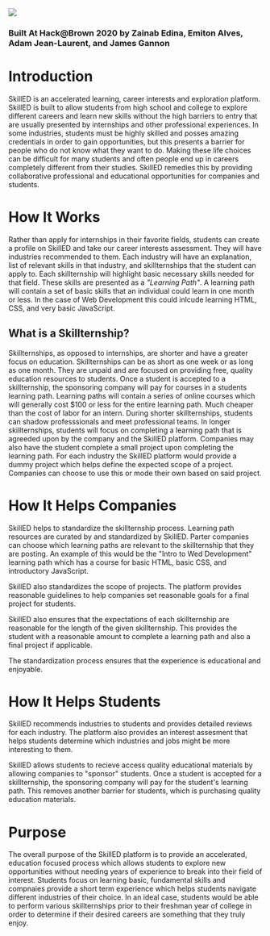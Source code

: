 <img src = "https://challengepost-s3-challengepost.netdna-ssl.com/photos/production/software_photos/000/921/056/datas/gallery.jpg"/>

### Built At Hack@Brown 2020 by Zainab Edina, Emiton Alves, Adam Jean-Laurent, and James Gannon

# Introduction
SkillED is an accelerated learning, career interests and exploration platform. SkillED is built to allow students from high school and college to explore different careers and learn new skills without the high barriers to entry that are usually presented by internships and other professional experiences. In some industries, students must be highly skilled and posses amazing credentials in order to gain opportunities, but this presents a barrier for people who do not know what they want to do. Making these life choices can be difficult for many students and often people end up in careers completely different from their studies. SkillED remedies this by providing collaborative professional and educational opportunities for companies and students.

# How It Works
Rather than apply for internships in their favorite fields, students can create a profile on SkillED and take our career interests assessment. They will have industries recommended to them. Each industry will have an explanation, list of relevant skills in that industry, and skillternships that the student can apply to. Each skillternship will highlight basic necessary skills needed for that field. These skills are presented as a _"Learning Path"_. A learning path will contain a set of basic skills that an individual could learn in one month or less. In the case of Web Development this could inlcude learning HTML, CSS, and very basic JavaScript.

## What is a Skillternship?
Skillternships, as opposed to internships, are shorter and have a greater focus on education. Skillternships can be as short as one week or as long as one month. They are unpaid and are focused on providing free, quality education resources to students. Once a student is accepted to a skillternship, the sponsoring company will pay for courses in a students learning path. Learning paths will contain a series of online courses which will generally cost $100 or less for the entire learning path. Much cheaper than the cost of labor for an intern. During shorter skillternships, students can shadow professsionals and meet professional teams. In longer skillternships, students will focus on completing a learning path that is agreeded upon by the company and the SkillED platform. Companies may also have the student complete a small project upon completing the learning path. For each industry the SkillED platform would provide a dummy project which helps define the expected scope of a project. Companies can choose to use this or mode their own based on said project.

# How It Helps Companies
SkillED helps to standardize the skillternship process. Learning path resources are curated by and standardized by SkillED. Parter companies can choose which learning paths are relevant to the skillternship that they are posting. An example of this would be the "Intro to Wed Development" learning path which has a course for basic HTML, basic CSS, and introductory JavaScript.  

SkillED also standardizes the scope of projects. The platform provides reasonable guidelines to help companies set reasonable goals for a final project for students.  

SkillED also ensures that the expectations of each skillternship are reasonable for the length of the given skillternship. This provides the student with a reasonable amount to complete a learning path and also a final project if applicable.  

The standardization process ensures that the experience is educational and enjoyable.

# How It Helps Students
SkillED recommends industries to students and provides detailed reviews for each industry. The platform also provides an interest assesment that helps students determine which industries and jobs might be more interesting to them.  

SkillED allows students to recieve access quality educational materials by allowing companies to "sponsor" students. Once a student is accepted for a skillternship, the sponsoring company will pay for the student's learning path. This removes another barrier for students, which is purchasing quality education materials.  

# Purpose
The overall purpose of the SkillED platform is to provide an accelerated, education focused process which allows students to explore new opportunities without needing years of experience to break into their field of interest. Students focus on learning basic, fundamental skills and compnaies provide a short term experience which helps students navigate different industries of their choice. In an ideal case, students would be able to perform various skillternships prior to their freshman year of college in order to determine if their desired careers are something that they truly enjoy.
